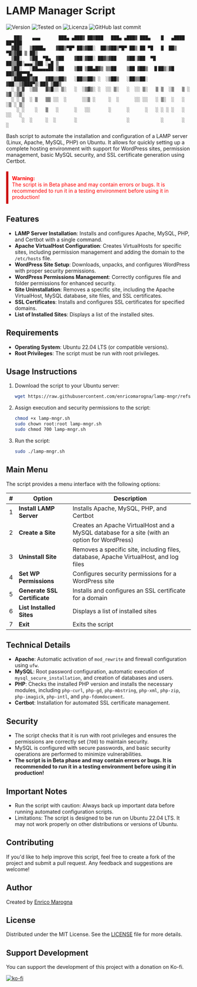 # LAMP Manager Script
![Version](https://img.shields.io/badge/Version-1.10.1-blue)
![Tested on](https://img.shields.io/badge/Tested%20on-Ubuntu%2022.04%20LTS-violet)
![Licenza](https://img.shields.io/badge/Licenza-MIT-green)
![GitHub last commit](https://img.shields.io/github/last-commit/enricomarogna/lamp-mngr)


```
   ██▓    ▄▄▄       ███▄ ▄███▓ ██▓███   ███▄ ▄███▓ ███▄    █   ▄████  ██▀███
  ▓██▒   ▒████▄    ▓██▒▀█▀ ██▒▓██░  ██▒▓██▒▀█▀ ██▒ ██ ▀█   █  ██▒ ▀█▒▓██ ▒ ██▒
  ▒██░   ▒██  ▀█▄  ▓██    ▓██░▓██░ ██▓▒▓██    ▓██░▓██  ▀█ ██▒▒██░▄▄▄░▓██ ░▄█ ▒
  ▒██░   ░██▄▄▄▄██ ▒██    ▒██ ▒██▄█▓▒ ▒▒██    ▒██ ▓██▒  ▐▌██▒░▓█  ██▓▒██▀▀█▄
  ░██████▒▓█   ▓██▒▒██▒   ░██▒▒██▒ ░  ░▒██▒   ░██▒▒██░   ▓██░░▒▓███▀▒░██▓ ▒██▒
  ░ ▒░▓  ░▒▒   ▓▒█░░ ▒░   ░  ░▒▓▒░ ░  ░░ ▒░   ░  ░░ ▒░   ▒ ▒  ░▒   ▒ ░ ▒▓ ░▒▓░
  ░ ░ ▒  ░ ▒   ▒▒ ░░  ░      ░░▒ ░     ░  ░      ░░ ░░   ░ ▒░  ░   ░   ░▒ ░ ▒░
    ░ ░    ░   ▒   ░      ░   ░░       ░      ░      ░   ░ ░ ░ ░   ░   ░░   ░
      ░  ░     ░  ░       ░                   ░            ░       ░    ░
```

Bash script to automate the installation and configuration of a LAMP server (Linux, Apache, MySQL, PHP) on Ubuntu. It allows for quickly setting up a complete hosting environment with support for WordPress sites, permission management, basic MySQL security, and SSL certificate generation using Certbot.

<div class="disclaimer" markdown="1" style="color: red; border-left: 6px solid #c00; padding: 10px; margin-top: 20px;">
   <span style="font-weight: bold;">Warning:</span>
   <p style="margin:0;">
   The script is in Beta phase and may contain errors or bugs. It is recommended to run it in a testing environment before using it in production!
   </p>
</div>

## Features
- **LAMP Server Installation**: Installs and configures Apache, MySQL, PHP, and Certbot with a single command.
- **Apache VirtualHost Configuration**: Creates VirtualHosts for specific sites, including permission management and adding the domain to the `/etc/hosts` file.
- **WordPress Site Setup**: Downloads, unpacks, and configures WordPress with proper security permissions.
- **WordPress Permissions Management**: Correctly configures file and folder permissions for enhanced security.
- **Site Uninstallation**: Removes a specific site, including the Apache VirtualHost, MySQL database, site files, and SSL certificates.
- **SSL Certificates**: Installs and configures SSL certificates for specified domains.
- **List of Installed Sites**: Displays a list of the installed sites.

## Requirements
- **Operating System**: Ubuntu 22.04 LTS (or compatible versions).
- **Root Privileges**: The script must be run with root privileges.

## Usage Instructions
1. Download the script to your Ubuntu server: 

   ```bash
   wget https://raw.githubusercontent.com/enricomarogna/lamp-mngr/refs/heads/main/lamp-mngr.sh
   ```

2. Assign execution and security permissions to the script:

   ```bash
   chmod +x lamp-mngr.sh
   sudo chown root:root lamp-mngr.sh
   sudo chmod 700 lamp-mngr.sh
   ```

3. Run the script:
   
   ```bash
   sudo ./lamp-mngr.sh
   ```

## Main Menu
The script provides a menu interface with the following options:

|#|Option|Description|
|-|-------|-----------|
|1|**Install LAMP Server**|Installs Apache, MySQL, PHP, and Certbot|
|2|**Create a Site**|Creates an Apache VirtualHost and a MySQL database for a site (with an option for WordPress)|
|3|**Uninstall Site**|Removes a specific site, including files, database, Apache VirtualHost, and log files|
|4|**Set WP Permissions**|Configures security permissions for a WordPress site|
|5|**Generate SSL Certificate**|Installs and configures an SSL certificate for a domain|
|6|**List Installed Sites**|Displays a list of installed sites|
|7|**Exit**|Exits the script|

## Technical Details

- **Apache**: Automatic activation of `mod_rewrite` and firewall configuration using `ufw`.
- **MySQL**: Root password configuration, automatic execution of `mysql_secure_installation`, and creation of databases and users.
- **PHP**: Checks the installed PHP version and installs the necessary modules, including `php-curl`, `php-gd`, `php-mbstring`, `php-xml`, `php-zip`, `php-imagick`, `php-intl`, and `php-fdomdocument`.
- **Certbot**: Installation for automated SSL certificate management.

## Security
- The script checks that it is run with root privileges and ensures the permissions are correctly set (`700`) to maintain security.
- MySQL is configured with secure passwords, and basic security operations are performed to minimize vulnerabilities.
- **The script is in Beta phase and may contain errors or bugs. It is recommended to run it in a testing environment before using it in production!**

## Important Notes
- Run the script with caution: Always back up important data before running automated configuration scripts.
- Limitations: The script is designed to be run on Ubuntu 22.04 LTS. It may not work properly on other distributions or versions of Ubuntu.

## Contributing
If you'd like to help improve this script, feel free to create a fork of the project and submit a pull request. Any feedback and suggestions are welcome!

## Author
Created by [Enrico Marogna](https://enricomarogna.com/)

## License
Distributed under the MIT License. See the [LICENSE](https://raw.githubusercontent.com/enricomarogna/lamp-mngr/refs/heads/main/LICENSE.rst) file for more details.

## Support Development
You can support the development of this project with a donation on Ko-fi.

[![ko-fi](https://ko-fi.com/img/githubbutton_sm.svg)](https://ko-fi.com/W7W8166X59)

